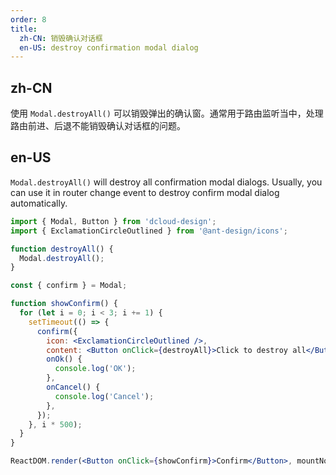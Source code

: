 ```yaml
---
order: 8
title:
  zh-CN: 销毁确认对话框
  en-US: destroy confirmation modal dialog
---
```


## zh-CN

使用 `Modal.destroyAll()` 可以销毁弹出的确认窗。通常用于路由监听当中，处理路由前进、后退不能销毁确认对话框的问题。

## en-US

`Modal.destroyAll()` will destroy all confirmation modal dialogs. Usually, you can use it in router change event to destroy confirm modal dialog automatically.

```jsx
import { Modal, Button } from 'dcloud-design';
import { ExclamationCircleOutlined } from '@ant-design/icons';

function destroyAll() {
  Modal.destroyAll();
}

const { confirm } = Modal;

function showConfirm() {
  for (let i = 0; i < 3; i += 1) {
    setTimeout(() => {
      confirm({
        icon: <ExclamationCircleOutlined />,
        content: <Button onClick={destroyAll}>Click to destroy all</Button>,
        onOk() {
          console.log('OK');
        },
        onCancel() {
          console.log('Cancel');
        },
      });
    }, i * 500);
  }
}

ReactDOM.render(<Button onClick={showConfirm}>Confirm</Button>, mountNode);
```
